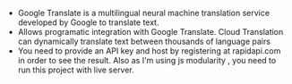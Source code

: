 - Google Translate is a multilingual neural machine translation service developed by Google to translate text.
- Allows programatic integration with Google Translate. Cloud Translation can dynamically translate text between thousands of language pairs
- You need to provide an API key and host by registering at rapidapi.com in order to see the result. Also as I'm using 
js modularity , you need to run this project with live server.